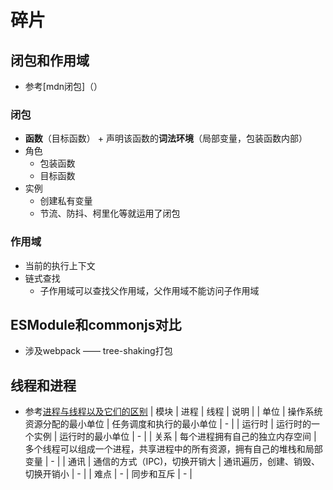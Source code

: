 # 碎片

## 闭包和作用域
* 参考[mdn闭包]（）
### 闭包
* **函数**（目标函数） + 声明该函数的**词法环境**（局部变量，包装函数内部）
* 角色
   * 包装函数
   * 目标函数
* 实例
   * 创建私有变量
   * 节流、防抖、柯里化等就运用了闭包

### 作用域
* 当前的执行上下文
* 链式查找
    * 子作用域可以查找父作用域，父作用域不能访问子作用域

## ESModule和commonjs对比
* 涉及webpack —— tree-shaking打包

## 线程和进程
* 参考[进程与线程以及它们的区别](https://www.cnblogs.com/ranyonsue/p/12059856.html)
| 模块 | 进程 | 线程 | 说明 |
| 单位 | 操作系统资源分配的最小单位 | 任务调度和执行的最小单位 | - |
| 运行时 | 运行时的一个实例 | 运行时的最小单位 | - |
| 关系 | 每个进程拥有自己的独立内存空间 | 多个线程可以组成一个进程，共享进程中的所有资源，拥有自己的堆栈和局部变量 | - |
| 通讯 | 通信的方式（IPC)，切换开销大 | 通讯遍历，创建、销毁、切换开销小 | - |
| 难点 | - | 同步和互斥 | - |